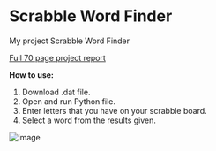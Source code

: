 # Scrabble Word Finder
My project Scrabble Word Finder

[Full 70 page project report](https://drive.google.com/file/d/12BvbQoQ77wUBDfDthNhG_g2yWQWALqlx/view?usp=sharing)

**How to use:** 

1. Download .dat file.
2. Open and run Python file.
3. Enter letters that you have on your scrabble board.
4. Select a word from the results given.

![image](https://user-images.githubusercontent.com/71013271/93821965-56fd0c00-fc57-11ea-82c4-e80d76f8f624.png)
